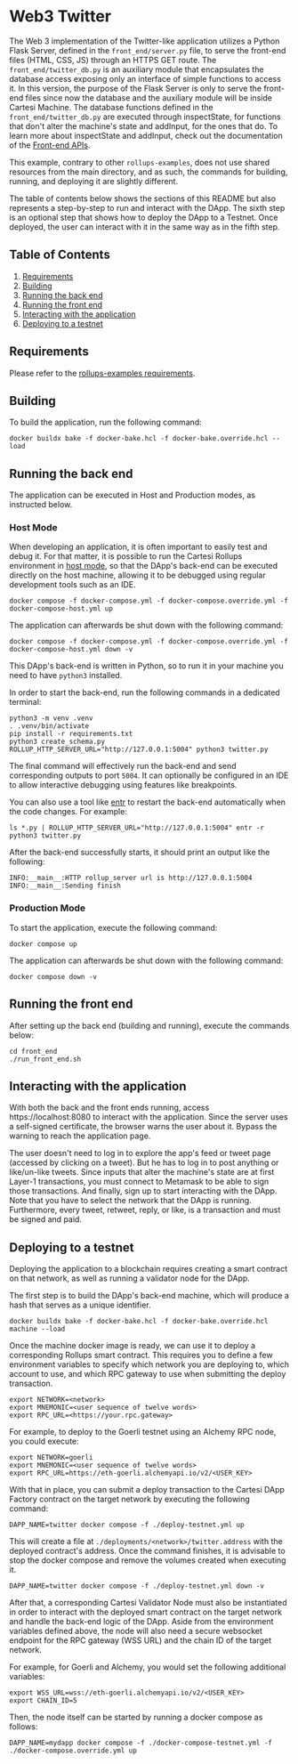 # Web3 Twitter

The Web 3 implementation of the Twitter-like application utilizes a Python Flask Server, defined in the `front_end/server.py` file, to serve the front-end files (HTML, CSS, JS) through an HTTPS GET route. The `front_end/twitter_db.py` is an auxiliary module that encapsulates the database access exposing only an interface of simple functions to access it. In this version, the purpose of the Flask Server is only to serve the front-end files since now the database and the auxiliary module will be inside Cartesi Machine. The database functions defined in the `front_end/twitter_db.py` are executed through inspectState, for functions that don't alter the machine's state and addInput, for the ones that do. To learn more about inspectState and addInput, check out the documentation of the [Front-end APIs](https://docs.cartesi.io/cartesi-rollups/http-api/#front-end-apis).

This example, contrary to other `rollups-examples`, does not use shared resources from the main directory, and as such, the commands for building, running, and deploying it are slightly different.

The table of contents below shows the sections of this README but also represents a step-by-step to run and interact with the DApp. The sixth step is an optional step that shows how to deploy the DApp to a Testnet. Once deployed, the user can interact with it in the same way as in the fifth step.

## Table of Contents

1. [Requirements](#requirements)
2. [Building](#building)
3. [Running the back end](#running-the-back-end)
4. [Running the front end](#running-the-front-end)
5. [Interacting with the application](#interacting-with-the-application)
6. [Deploying to a testnet](#deploying-to-a-testnet)

## Requirements

Please refer to the [rollups-examples requirements](https://github.com/cartesi/rollups-examples/tree/main/README.md#requirements).

## Building

To build the application, run the following command:

```shell
docker buildx bake -f docker-bake.hcl -f docker-bake.override.hcl --load
```

## Running the back end

The application can be executed in Host and Production modes, as instructed below.

### Host Mode

When developing an application, it is often important to easily test and debug it. For that matter, it is possible to run the Cartesi Rollups environment in [host mode](https://github.com/cartesi/rollups-examples/tree/main/README.md#host-mode), so that the DApp's back-end can be executed directly on the host machine, allowing it to be debugged using regular development tools such as an IDE.

```shell
docker compose -f docker-compose.yml -f docker-compose.override.yml -f docker-compose-host.yml up
```

The application can afterwards be shut down with the following command:
```shell
docker compose -f docker-compose.yml -f docker-compose.override.yml -f docker-compose-host.yml down -v
```

This DApp's back-end is written in Python, so to run it in your machine you need to have `python3` installed.

In order to start the back-end, run the following commands in a dedicated terminal:

```shell
python3 -m venv .venv
. .venv/bin/activate
pip install -r requirements.txt
python3 create_schema.py
ROLLUP_HTTP_SERVER_URL="http://127.0.0.1:5004" python3 twitter.py
```

The final command will effectively run the back-end and send corresponding outputs to port `5004`.
It can optionally be configured in an IDE to allow interactive debugging using features like breakpoints.

You can also use a tool like [entr](https://eradman.com/entrproject/) to restart the back-end automatically when the code changes. For example:

```shell
ls *.py | ROLLUP_HTTP_SERVER_URL="http://127.0.0.1:5004" entr -r python3 twitter.py
```

After the back-end successfully starts, it should print an output like the following:

```log
INFO:__main__:HTTP rollup_server url is http://127.0.0.1:5004
INFO:__main__:Sending finish
```


### Production Mode

To start the application, execute the following command:

```shell
docker compose up
```

The application can afterwards be shut down with the following command:

```shell
docker compose down -v
```



## Running the front end

After setting up the back end (building and running), execute the commands below:

```shell
cd front_end
./run_front_end.sh
```


## Interacting with the application

With both the back and the front ends running, access https://localhost:8080 to interact with the application. Since the server uses a self-signed certificate, the browser warns the user about it. Bypass the warning to reach the application page.

The user doesn't need to log in to explore the app's feed or tweet page (accessed by clicking on a tweet). But he has to log in to post anything or like/un-like tweets. Since inputs that alter the machine's state are at first Layer-1 transactions, you must connect to Metamask to be able to sign those transactions. And finally, sign up to start interacting with the DApp. Note that you have to select the network that the DApp is running. Furthermore, every tweet, retweet, reply, or like, is a transaction and must be signed and paid.

## Deploying to a testnet

Deploying the application to a blockchain requires creating a smart contract on that network, as well as running a validator node for the DApp.

The first step is to build the DApp's back-end machine, which will produce a hash that serves as a unique identifier.

```shell
docker buildx bake -f docker-bake.hcl -f docker-bake.override.hcl machine --load
```

Once the machine docker image is ready, we can use it to deploy a corresponding Rollups smart contract. This requires you to define a few environment variables to specify which network you are deploying to, which account to use, and which RPC gateway to use when submitting the deploy transaction.

```shell
export NETWORK=<network>
export MNEMONIC=<user sequence of twelve words>
export RPC_URL=<https://your.rpc.gateway>
```

For example, to deploy to the Goerli testnet using an Alchemy RPC node, you could execute:

```shell
export NETWORK=goerli
export MNEMONIC=<user sequence of twelve words>
export RPC_URL=https://eth-goerli.alchemyapi.io/v2/<USER_KEY>
```

With that in place, you can submit a deploy transaction to the Cartesi DApp Factory contract on the target network by executing the following command:

```shell
DAPP_NAME=twitter docker compose -f ./deploy-testnet.yml up
```

This will create a file at `./deployments/<network>/twitter.address` with the deployed contract's address.
Once the command finishes, it is advisable to stop the docker compose and remove the volumes created when executing it.

```shell
DAPP_NAME=twitter docker compose -f ./deploy-testnet.yml down -v
```

After that, a corresponding Cartesi Validator Node must also be instantiated in order to interact with the deployed smart contract on the target network and handle the back-end logic of the DApp.
Aside from the environment variables defined above, the node will also need a secure websocket endpoint for the RPC gateway (WSS URL) and the chain ID of the target network.

For example, for Goerli and Alchemy, you would set the following additional variables:

```shell
export WSS_URL=wss://eth-goerli.alchemyapi.io/v2/<USER_KEY>
export CHAIN_ID=5
```

Then, the node itself can be started by running a docker compose as follows:

```shell
DAPP_NAME=mydapp docker compose -f ./docker-compose-testnet.yml -f ./docker-compose.override.yml up
```